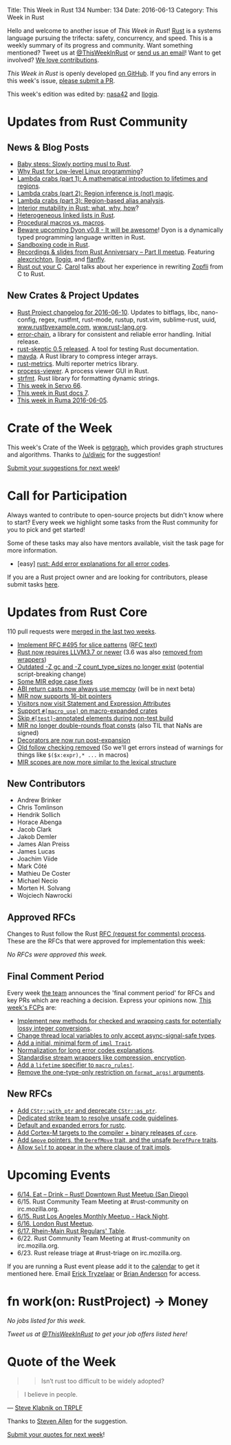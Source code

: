 Title: This Week in Rust 134
Number: 134
Date: 2016-06-13
Category: This Week in Rust

Hello and welcome to another issue of *This Week in Rust*!
[Rust](http://rust-lang.org) is a systems language pursuing the trifecta:
safety, concurrency, and speed. This is a weekly summary of its progress and
community. Want something mentioned? Tweet us at [@ThisWeekInRust](https://twitter.com/ThisWeekInRust) or [send us an
email](mailto:corey@octayn.net?subject=This%20Week%20in%20Rust%20Suggestion)!
Want to get involved? [We love
contributions](https://github.com/rust-lang/rust/blob/master/CONTRIBUTING.md).

*This Week in Rust* is openly developed [on GitHub](https://github.com/cmr/this-week-in-rust).
If you find any errors in this week's issue, [please submit a PR](https://github.com/cmr/this-week-in-rust/pulls).

This week's edition was edited by: [nasa42](https://github.com/nasa42) and [llogiq](https://github.com/llogiq).

# Updates from Rust Community

## News & Blog Posts

* [Baby steps: Slowly porting musl to Rust](http://blog.adamperry.me/rust/2016/06/11/baby-steps-porting-musl-to-rust/).
* [Why Rust for Low-level Linux programming](http://groveronline.com/2016/06/why-rust-for-low-level-linux-programming/)?
* [Lambda crabs (part 1): A mathematical introduction to lifetimes and regions](https://ticki.github.io/blog/lambda_crabs_1/).
* [Lambda crabs (part 2): Region inference is (not) magic](https://ticki.github.io/blog/lambda_crabs_2/).
* [Lambda crabs (part 3): Region-based alias analysis](https://ticki.github.io/blog/lambda_crabs_3/).
* [Interior mutability in Rust: what, why, how](https://ricardomartins.cc/2016/06/08/interior-mutability)?
* [Heterogeneous linked lists in Rust](http://src.codes/typed-linked-lists.html).
* [Procedural macros vs. macros](https://llogiq.github.io/2016/06/11/expand.html).
* [Beware upcoming Dyon v0.8 - It will be awesome](http://blog.piston.rs/2016/06/07/beware-dyon/)! Dyon is a dynamically typed programming language written in Rust.
* [Sandboxing code in Rust](https://insanitybit.github.io/2016/06/11/sandboxing-code-in-rust).
* [Recordings & slides from Rust Anniversary – Part II meetup](http://rustaceans.cologne/2016/06/06/rust-anniversary-part-2.html). Featuring [alexcrichton](https://github.com/alexcrichton), [llogiq](https://github.com/llogiq), and [flanfly](https://github.com/flanfly).
* [Rust out your C](https://github.com/carols10cents/rust-out-your-c-talk). [Carol](https://github.com/carols10cents) talks about her experience in rewriting [Zopfli](https://github.com/google/zopfli) from C to Rust.

## New Crates & Project Updates

* [Rust Project changelog for 2016-06-10](https://users.rust-lang.org/t/rust-project-changelog-for-2016-06-10/6181).
  Updates to bitflags, libc, nano-config, regex, rustfmt, rust-mode,
  rustup, rust.vim, sublime-rust, uuid, www.rustbyexample.com,
  www.rust-lang.org.
* [error-chain](https://users.rust-lang.org/t/announcing-error-chain-a-library-for-consistent-and-reliable-rust-error-handling/6133),
  a library for consistent and reliable error handling. Initial release.
* [rust-skeptic 0.5 released](https://users.rust-lang.org/t/rust-skeptic-test-your-rust-markdown-documentation-via-cargo/2163/2?u=brson).
  A tool for testing Rust documentation.
* [mayda](https://github.com/harharkh/mayda). A Rust library to compress integer arrays.
* [rust-metrics](https://github.com/posix4e/rust-metrics). Multi reporter metrics library.
* [process-viewer](https://github.com/GuillaumeGomez/process-viewer). A process viewer GUI in Rust.
* [strfmt](https://github.com/vitiral/strfmt). Rust library for formatting dynamic strings.
* [This week in Servo 66](https://blog.servo.org/2016/06/06/twis-66/).
* [This week in Rust docs 7](https://guillaumegomez.github.io/this-week-in-rust-docs/blog/this-week-in-rust-docs-7).
* [This week in Ruma 2016-06-05](https://www.ruma.io/news/this-week-in-ruma-2016-06-05/).

# Crate of the Week

This week's Crate of the Week is [petgraph](https://crates.io/crates/petgraph), which provides graph structures and algorithms. Thanks to [/u/diwic](https://reddit.com/user/diwic) for the suggestion!

[Submit your suggestions for next week][submit_crate]!

[submit_crate]: https://users.rust-lang.org/t/crate-of-the-week/2704

# Call for Participation

Always wanted to contribute to open-source projects but didn't know where to start?
Every week we highlight some tasks from the Rust community for you to pick and get started!

Some of these tasks may also have mentors available, visit the task page for more information.

* [easy] [rust: Add error explanations for all error codes](https://github.com/rust-lang/rust/issues/32777).

If you are a Rust project owner and are looking for contributors, please submit tasks [here][guidelines].

[guidelines]: https://users.rust-lang.org/t/twir-call-for-participation/4821

# Updates from Rust Core

110 pull requests were [merged in the last two weeks][merged].

[merged]: https://github.com/issues?q=is%3Apr+org%3Arust-lang+is%3Amerged+merged%3A2016-06-06..2016-06-13

* [Implement RFC #495 for slice patterns](https://github.com/rust-lang/rust/pull/32202) ([RFC text](https://github.com/rust-lang/rfcs/blob/master/text/0495-array-pattern-changes.md))
* [Rust now requires LLVM3.7 or newer](https://github.com/rust-lang/rust/pull/34104) (3.6 was also [removed from wrappers](https://github.com/rust-lang/rust/pull/34178))
* [Outdated -Z gc and -Z count_type_sizes no longer exist](https://github.com/rust-lang/rust/pull/34124) (potential script-breaking change)
* [Some MIR edge case fixes](https://github.com/rust-lang/rust/pull/34128)
* [ABI return casts now always use memcpy](https://github.com/rust-lang/rust/pull/34141) (will be in next beta)
* [MIR now supports 16-bit pointers](https://github.com/rust-lang/rust/pull/34174)
* [Visitors now visit Statement and Expression Attributes](https://github.com/rust-lang/rust/pull/34199)
* [Support `#[macro_use]` on macro-expanded crates](https://github.com/rust-lang/rust/pull/34032)
* [Skip `#[test]`-annotated elements during non-test build](https://github.com/rust-lang/rust/pull/34002)
* [MIR no longer double-rounds float consts](https://github.com/rust-lang/rust/pull/34006) (also TIL that NaNs are signed)
* [Decorators are now run post-expansion](https://github.com/rust-lang/rust/pull/34010)
* [Old follow checking removed](https://github.com/rust-lang/rust/pull/33982) (So we'll get errors instead of warnings for things like `$($x:expr),* ...` in macros)
* [MIR scopes are now more similar to the lexical structure](https://github.com/rust-lang/rust/pull/33989)

## New Contributors

* Andrew Brinker
* Chris Tomlinson
* Hendrik Sollich
* Horace Abenga
* Jacob Clark
* Jakob Demler
* James Alan Preiss
* James Lucas
* Joachim Viide
* Mark Côté
* Mathieu De Coster
* Michael Necio
* Morten H. Solvang
* Wojciech Nawrocki

## Approved RFCs

Changes to Rust follow the Rust [RFC (request for comments)
process](https://github.com/rust-lang/rfcs#rust-rfcs). These
are the RFCs that were approved for implementation this week:

*No RFCs were approved this week.*

## Final Comment Period

Every week [the team](https://www.rust-lang.org/team.html) announces the
'final comment period' for RFCs and key PRs which are reaching a
decision. Express your opinions now. [This week's FCPs][fcp] are:

[fcp]: https://github.com/rust-lang/rfcs/labels/final-comment-period

* [Implement new methods for checked and wrapping casts for potentially lossy integer conversions](https://github.com/rust-lang/rfcs/pull/1218).
* [Change thread local variables to only accept async-signal-safe types](https://github.com/rust-lang/rfcs/pull/1379).
* [Add a initial, minimal form of `impl Trait`](https://github.com/rust-lang/rfcs/pull/1522).
* [Normalization for long error codes explanations](https://github.com/rust-lang/rfcs/pull/1567).
* [Standardise stream wrappers like compression, encryption](https://github.com/rust-lang/rfcs/pull/1568).
* [Add a `lifetime` specifier to `macro_rules!`](https://github.com/rust-lang/rfcs/pull/1590).
* [Remove the one-type-only restriction on `format_args!` arguments](https://github.com/rust-lang/rfcs/pull/1618).

## New RFCs

* [Add `CStr::with_ptr` and deprecate `CStr::as_ptr`](https://github.com/rust-lang/rfcs/pull/1642).
* [Dedicated strike team to resolve unsafe code guidelines](https://github.com/rust-lang/rfcs/pull/1643).
* [Default and expanded errors for rustc](https://github.com/rust-lang/rfcs/pull/1644).
* [Add Cortex-M targets to the compiler + binary releases of `core`](https://github.com/rust-lang/rfcs/pull/1645).
* [Add `&move` pointers, the `DerefMove` trait, and the unsafe `DerefPure` traits](https://github.com/rust-lang/rfcs/pull/1646).
* [Allow `Self` to appear in the where clause of trait impls](https://github.com/rust-lang/rfcs/pull/1647).

# Upcoming Events

* [6/14. Eat – Drink – Rust! Downtown Rust Meetup (San Diego)](http://www.meetup.com/San-Diego-Rust/events/231356534/)
* 6/15. Rust Community Team Meeting at #rust-community on irc.mozilla.org.
* [6/15. Rust Los Angeles Monthly Meetup - Hack Night](http://www.meetup.com/Rust-Los-Angeles/events/231587506/).
* [6/16. London Rust Meetup](http://www.meetup.com/Rust-London-User-Group/events/231332388/).
* [6/17. Rhein-Main Rust Regulars' Table](http://www.meetup.com/Rust-Rhein-Main/events/231344035/).
* 6/22. Rust Community Team Meeting at #rust-community on irc.mozilla.org.
* 6/23. Rust release triage at #rust-triage on irc.mozilla.org.

If you are running a Rust event please add it to the [calendar] to get
it mentioned here. Email [Erick Tryzelaar][erickt] or [Brian
Anderson][brson] for access.

[calendar]: https://www.google.com/calendar/embed?src=apd9vmbc22egenmtu5l6c5jbfc%40group.calendar.google.com
[erickt]: mailto:erick.tryzelaar@gmail.com
[brson]: mailto:banderson@mozilla.com

# fn work(on: RustProject) -> Money

*No jobs listed for this week.*

*Tweet us at [@ThisWeekInRust](https://twitter.com/ThisWeekInRust) to get your job offers listed here!*

# Quote of the Week

>> Isn’t rust too difficult to be widely adopted?

> I believe in people.

— [Steve Klabnik on TRPLF](https://users.rust-lang.org/t/isnt-rust-too-difficult-to-be-widely-adopted/6173/2)

Thanks to [Steven Allen](https://users.rust-lang.org/users/stebalien) for the suggestion.

[Submit your quotes for next week][submit]!

[submit]: http://users.rust-lang.org/t/twir-quote-of-the-week/328

